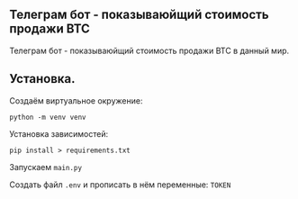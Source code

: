 ## Телеграм бот - показываюйщий стоимость продажи BTC

Телеграм бот - показываюйщий стоимость продажи BTC в данный мир.
## Установка.
Создаём виртуальное окружение:
```
python -m venv venv
```
Установка зависимостей:

```
pip install > requirements.txt
```
Запускаем `main.py`

Создать файл `.env` и прописать в нём переменные: `TOKEN`